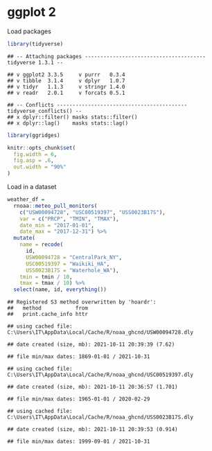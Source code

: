 ggplot 2
================

Load packages

``` r
library(tidyverse)
```

    ## -- Attaching packages --------------------------------------- tidyverse 1.3.1 --

    ## v ggplot2 3.3.5     v purrr   0.3.4
    ## v tibble  3.1.4     v dplyr   1.0.7
    ## v tidyr   1.1.3     v stringr 1.4.0
    ## v readr   2.0.1     v forcats 0.5.1

    ## -- Conflicts ------------------------------------------ tidyverse_conflicts() --
    ## x dplyr::filter() masks stats::filter()
    ## x dplyr::lag()    masks stats::lag()

``` r
library(ggridges)

knitr::opts_chunk$set(
  fig.width = 6,
  fig.asp = .6,
  out.width = "90%"
)
```

Load in a dataset

``` r
weather_df = 
  rnoaa::meteo_pull_monitors(
    c("USW00094728", "USC00519397", "USS0023B17S"),
    var = c("PRCP", "TMIN", "TMAX"), 
    date_min = "2017-01-01",
    date_max = "2017-12-31") %>%
  mutate(
    name = recode(
      id, 
      USW00094728 = "CentralPark_NY", 
      USC00519397 = "Waikiki_HA",
      USS0023B17S = "Waterhole_WA"),
    tmin = tmin / 10,
    tmax = tmax / 10) %>%
  select(name, id, everything())
```

    ## Registered S3 method overwritten by 'hoardr':
    ##   method           from
    ##   print.cache_info httr

    ## using cached file: C:\Users\IT\AppData\Local/Cache/R/noaa_ghcnd/USW00094728.dly

    ## date created (size, mb): 2021-10-11 20:39:39 (7.62)

    ## file min/max dates: 1869-01-01 / 2021-10-31

    ## using cached file: C:\Users\IT\AppData\Local/Cache/R/noaa_ghcnd/USC00519397.dly

    ## date created (size, mb): 2021-10-11 20:36:57 (1.701)

    ## file min/max dates: 1965-01-01 / 2020-02-29

    ## using cached file: C:\Users\IT\AppData\Local/Cache/R/noaa_ghcnd/USS0023B17S.dly

    ## date created (size, mb): 2021-10-11 20:39:53 (0.914)

    ## file min/max dates: 1999-09-01 / 2021-10-31
